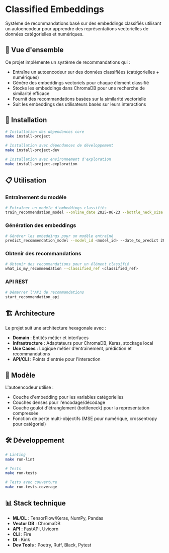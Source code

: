 # Classified Embeddings

Système de recommandations basé sur des embeddings classifiés utilisant un autoencodeur pour apprendre des représentations vectorielles de données catégorielles et numériques.

## 🎯 Vue d'ensemble

Ce projet implémente un système de recommandations qui :
- Entraîne un autoencodeur sur des données classifiées (catégorielles + numériques)
- Génère des embeddings vectoriels pour chaque élément classifié
- Stocke les embeddings dans ChromaDB pour une recherche de similarité efficace
- Fournit des recommandations basées sur la similarité vectorielle
- Suit les embeddings des utilisateurs basés sur leurs interactions

## 🚀 Installation

```bash
# Installation des dépendances core
make install-project

# Installation avec dépendances de développement
make install-project-dev

# Installation avec environnement d'exploration
make install-project-exploration
```

## 📋 Utilisation

### Entraînement du modèle
```bash
# Entraîner un modèle d'embeddings classifiés
train_recommendation_model --online_date 2025-06-23 --bottle_neck_size 32 --hidden_layer_sizes [128,64,32] --epochs 10 --batch_size 256
```

### Génération des embeddings
```bash
# Générer les embeddings pour un modèle entraîné
predict_recommendation_model --model_id <model_id> --date_to_predict 2025-06-23
```

### Obtenir des recommandations
```bash
# Obtenir des recommandations pour un élément classifié
what_is_my_recommendation --classified_ref <classified_ref>
```

### API REST
```bash
# Démarrer l'API de recommandations
start_recommendation_api
```

## 🏗️ Architecture

Le projet suit une architecture hexagonale avec :
- **Domain** : Entités métier et interfaces
- **Infrastructure** : Adaptateurs pour ChromaDB, Keras, stockage local
- **Use Cases** : Logique métier d'entraînement, prédiction et recommandations
- **API/CLI** : Points d'entrée pour l'interaction

## 🧠 Modèle

L'autoencodeur utilise :
- Couche d'embedding pour les variables catégorielles
- Couches denses pour l'encodage/décodage
- Couche goulot d'étranglement (bottleneck) pour la représentation compressée
- Fonction de perte multi-objectifs (MSE pour numérique, crossentropy pour catégoriel)

## 🛠️ Développement

```bash
# Linting
make run-lint

# Tests
make run-tests

# Tests avec couverture
make run-tests-coverage
```

## 📊 Stack technique

- **ML/DL** : TensorFlow/Keras, NumPy, Pandas
- **Vector DB** : ChromaDB
- **API** : FastAPI, Uvicorn
- **CLI** : Fire
- **DI** : Kink
- **Dev Tools** : Poetry, Ruff, Black, Pytest

